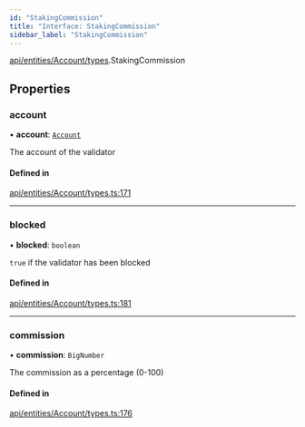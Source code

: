 ```yaml
---
id: "StakingCommission"
title: "Interface: StakingCommission"
sidebar_label: "StakingCommission"
---
```


[api/entities/Account/types](../../../../../../modules/API/Entities/Account/Types/Types.md).StakingCommission

## Properties

### account

• **account**: [`Account`](../../../../../../classes/API/Entities/Account/Account.md)

The account of the validator

#### Defined in

[api/entities/Account/types.ts:171](https://github.com/PolymeshAssociation/polymesh-sdk/blob/fbf6882d0/src/api/entities/Account/types.ts#L171)

___

### blocked

• **blocked**: `boolean`

`true` if the validator has been blocked

#### Defined in

[api/entities/Account/types.ts:181](https://github.com/PolymeshAssociation/polymesh-sdk/blob/fbf6882d0/src/api/entities/Account/types.ts#L181)

___

### commission

• **commission**: `BigNumber`

The commission as a percentage (0-100)

#### Defined in

[api/entities/Account/types.ts:176](https://github.com/PolymeshAssociation/polymesh-sdk/blob/fbf6882d0/src/api/entities/Account/types.ts#L176)
